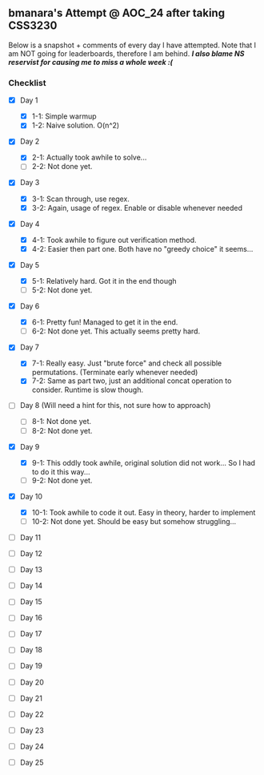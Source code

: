 ## bmanara's Attempt @ AOC_24 after taking CSS3230

Below is a snapshot + comments of every day I have attempted. Note that I am NOT going for leaderboards, therefore I am behind. 
***I also blame NS reservist for causing me to miss a whole week :(***

### Checklist
- [x] Day 1
  - [x] 1-1: Simple warmup
  - [x] 1-2: Naive solution. O(n^2)
- [x] Day 2
  - [x] 2-1: Actually took awhile to solve...
  - [ ] 2-2: Not done yet.
- [x] Day 3
  - [x] 3-1: Scan through, use regex.
  - [x] 3-2: Again, usage of regex. Enable or disable whenever needed
- [x] Day 4
  - [x] 4-1: Took awhile to figure out verification method. 
  - [x] 4-2: Easier then part one. Both have no "greedy choice" it seems...
- [x] Day 5 
  - [x] 5-1: Relatively hard. Got it in the end though
  - [ ] 5-2: Not done yet.
- [x] Day 6
  - [x] 6-1: Pretty fun! Managed to get it in the end.
  - [ ] 6-2: Not done yet. This actually seems pretty hard.
- [x] Day 7
  - [x] 7-1: Really easy. Just "brute force" and check all possible permutations. (Terminate early whenever needed)
  - [x] 7-2: Same as part two, just an additional concat operation to consider. Runtime is slow though.
- [ ] Day 8 (Will need a hint for this, not sure how to approach)
  - [ ] 8-1: Not done yet.
  - [ ] 8-2: Not done yet.
- [x] Day 9
  - [x] 9-1: This oddly took awhile, original solution did not work... So I had to do it this way...
  - [ ] 9-2: Not done yet.
- [x] Day 10
  - [x] 10-1: Took awhile to code it out. Easy in theory, harder to implement
  - [ ] 10-2: Not done yet. Should be easy but somehow struggling...
- [ ] Day 11
- [ ] Day 12
- [ ] Day 13
- [ ] Day 14
- [ ] Day 15
- [ ] Day 16
- [ ] Day 17
- [ ] Day 18
- [ ] Day 19
- [ ] Day 20
- [ ] Day 21
- [ ] Day 22
- [ ] Day 23
- [ ] Day 24
- [ ] Day 25

